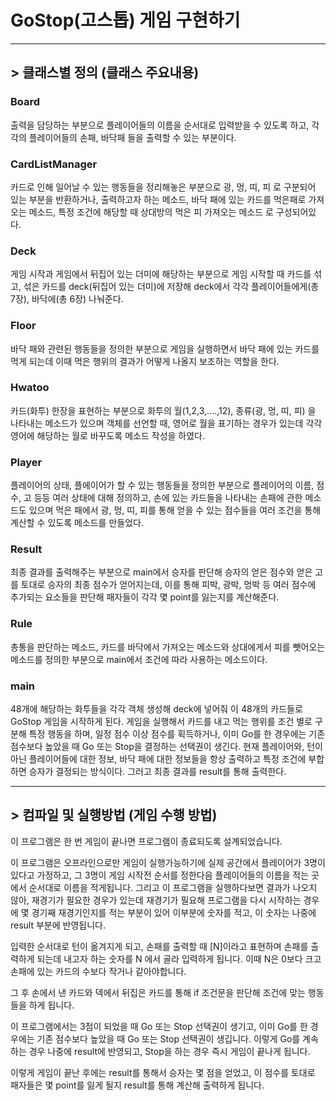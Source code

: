
# GoStop(고스톱) 게임 구현하기
-----------------------------------------
## > 클래스별 정의 (클래스 주요내용)

### Board
  출력을 담당하는 부분으로 
  플레이어들의 이름을 순서대로 입력받을 수 있도록 하고,
  각각의 플레이어들의 손패, 바닥패 들을 출력할 수 있는 부분이다.

### CardListManager
  카드로 인해 일어날 수 있는 행동들을 정리해놓은 부분으로
  광, 멍, 띠, 피 로 구분되어 있는 부분을 반환하거나, 출력하고자 하는 메소드,
  바닥 패에 있는 카드를 먹은패로 가져오는 메소드, 
  특정 조건에 해당할 때 상대방의 먹은 피 가져오는 메소드 로 구성되어있다.

### Deck
  게임 시작과 게임에서 뒤집어 있는 더미에 해당하는 부분으로
  게임 시작할 때 카드를 섞고, 섞은 카드를 deck(뒤집어 있는 더미)에 저장해 
  deck에서 각각 플레이어들에게(총 7장), 바닥에(총 6장) 나눠준다.

### Floor 
  바닥 패와 관련된 행동들을 정의한 부분으로
  게임을 실행하면서 바닥 패에 있는 카드를 먹게 되는데 
  이때 먹은 행위의 결과가 어떻게 나올지 보조하는 역할을 한다.

### Hwatoo
  카드(화투) 한장을 표현하는 부분으로
  화투의 월(1,2,3,....,12), 종류(광, 멍, 띠, 피) 을 나타내는 메소드가 있으며
  객체를 선언할 때, 영어로 월을 표기하는 경우가 있는데
  각각 영어에 해당하는 월로 바꾸도록 메소드 작성을 하였다.

### Player
  플레이어의 상태, 플에이어가 할 수 있는 행동들을 정의한 부분으로
  플레이어의 이름, 점수, 고 등등 여러 상태에 대해 정의하고,
  손에 있는 카드들을 나타내는 손패에 관한 메소드도 있으며
  먹은 패에서 광, 멍, 띠, 피를 통해 얻을 수 있는 점수들을
  여러 조건을 통해 계산할 수 있도록 메소드를 만들었다.

### Result 
  최종 결과를 출력해주는 부분으로
  main에서 승자를 판단해 승자의 얻은 점수와 얻은 고 를 토대로 
  승자의 최종 점수가 얻어지는데,
  이를 통해 피박, 광박, 멍박 등 여러 점수에 추가되는 요소들을 판단해
  패자들이 각각 몇 point를 잃는지를 계산해준다.

### Rule
  총통을 판단하는 메소드, 카드를 바닥에서 가져오는 메소드와
  상대에게서 피를  뺏어오는 메소드를 정의한 부분으로
  main에서 조건에 따라 사용하는 메소드이다.

### main
  48개에 해당하는 화투들을 각각 객체 생성해 deck에 넣어줘
  이 48개의 카드들로 GoStop 게임을 시작하게 된다.
  게임을 실행해서 카드를 내고 먹는 행위를 조건 별로 구분해 
  특정 행동을 하며, 일정 점수 이상 점수를 획득하거나,
  이미 Go를 한 경우에는 기존 점수보다 높았을 때 Go 또는 Stop을 결정하는 선택권이 생긴다.
  현재 플레이어와, 턴이 아닌 플레이어들에 대한 정보, 바닥 패에 대한 정보들을 항상 출력하고
  특정 조건에 부합하면 승자가 결정되는 방식이다.
  그러고 최종 결과를 result를 통해 출력한다.

-----------------------------------------
## > 컴파일 및 실행방법 (게임 수행 방법)

이 프로그램은 한 번 게임이 끝나면 프로그램이 종료되도록 설계되었습니다.

이 프로그램은 오프라인으로만 게임이 실행가능하기에
실제 공간에서 플레이어가 3명이 있다고 가정하고, 그 3명이 게임 시작전 순서를 정한다음
플레이어들의 이름을 적는 곳에서 순서대로 이름을 적게됩니다.
그리고 이 프로그램을 실행하다보면 결과가 나오지 않아, 재경기가 필요한 경우가 있는데
재경기가 필요해 프로그램을 다시 시작하는 경우에 
몇 경기째 재경기인지를 적는 부분이 있어 이부분에 숫자를 적고,
이 숫자는 나중에 result 부분에 반영됩니다.

입력한 순서대로 턴이 옮겨지게 되고,
손패를 출력할 때 [N]이라고 표현하며 손패를 출력하게 되는데
내고자 하는 숫자를 N 에서 골라 입력하게 됩니다.
이때 N은 0보다 크고 손패에 있는 카드의 수보다 작거나 같아야합니다.

그 후 손에서 낸 카드와 덱에서 뒤집은 카드를 통해
if 조건문을 판단해 조건에 맞는 행동들을 하게 됩니다.

이 프로그램에서는 3점이 되었을 때 Go 또는 Stop 선택권이 생기고,
이미 Go를 한 경우에는 기존 점수보다 높았을 때 Go 또는 Stop 선택권이 생깁니다.
이렇게 Go를 계속하는 경우 나중에 result에 반영되고, Stop을 하는 경우 
즉시 게임이 끝나게 됩니다.

이렇게 게임이 끝난 후에는 result를 통해서 승자는 몇 점을 얻었고,
이 점수를 토대로 패자들은 몇 point를 잃게 될지 result를 통해 계산해 출력하게 됩니다.

